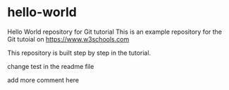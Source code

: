 # hello-world
Hello World repository for Git tutorial
This is an example repository for the Git tutoial on https://www.w3schools.com

This repository is built step by step in the tutorial.

change test in the readme file

add more comment here
